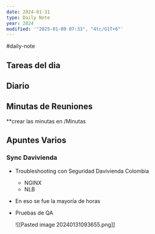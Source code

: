 ```yaml
---
date: 2024-01-31
type: Daily Note
year: 2024
modified: '"2025-01-09 07:33", "4tc/G1T+6"'
---
```

#daily-note

## Tareas del dia

## Diario

## Minutas de Reuniones
**crear las minutas en /Minutas

## Apuntes Varios


### Sync Davivienda
- Troubleshooting con Seguridad Davivienda Colombia
	- NGINX
	- NLB
- En eso se fue la mayoría de horas
- Pruebas de QA
  
  ![[Pasted image 20240131093655.png]]


